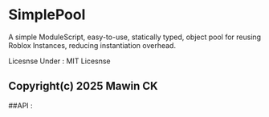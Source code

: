 # SimplePool
A simple ModuleScript, easy-to-use, statically typed, object pool for reusing Roblox Instances, reducing instantiation overhead.

Licesnse Under : MIT Licesnse

Copyright(c) 2025 Mawin CK
---
##API :
